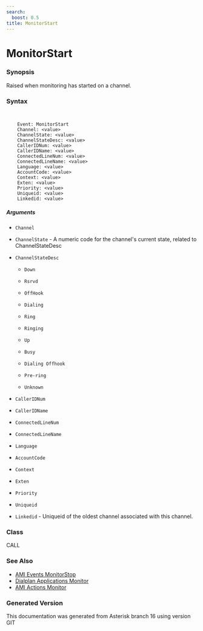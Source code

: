 ```yaml
---
search:
  boost: 0.5
title: MonitorStart
---
```


# MonitorStart

### Synopsis

Raised when monitoring has started on a channel.

### Syntax


```


    Event: MonitorStart
    Channel: <value>
    ChannelState: <value>
    ChannelStateDesc: <value>
    CallerIDNum: <value>
    CallerIDName: <value>
    ConnectedLineNum: <value>
    ConnectedLineName: <value>
    Language: <value>
    AccountCode: <value>
    Context: <value>
    Exten: <value>
    Priority: <value>
    Uniqueid: <value>
    Linkedid: <value>

```
##### Arguments


* `Channel`

* `ChannelState` - A numeric code for the channel's current state, related to ChannelStateDesc<br>

* `ChannelStateDesc`

    * `Down`

    * `Rsrvd`

    * `OffHook`

    * `Dialing`

    * `Ring`

    * `Ringing`

    * `Up`

    * `Busy`

    * `Dialing Offhook`

    * `Pre-ring`

    * `Unknown`

* `CallerIDNum`

* `CallerIDName`

* `ConnectedLineNum`

* `ConnectedLineName`

* `Language`

* `AccountCode`

* `Context`

* `Exten`

* `Priority`

* `Uniqueid`

* `Linkedid` - Uniqueid of the oldest channel associated with this channel.<br>

### Class

CALL
### See Also

* [AMI Events MonitorStop](/Asterisk_16_Documentation/API_Documentation/AMI_Events/MonitorStop)
* [Dialplan Applications Monitor](/Asterisk_16_Documentation/API_Documentation/Dialplan_Applications/Monitor)
* [AMI Actions Monitor](/Asterisk_16_Documentation/API_Documentation/AMI_Actions/Monitor)


### Generated Version

This documentation was generated from Asterisk branch 16 using version GIT 